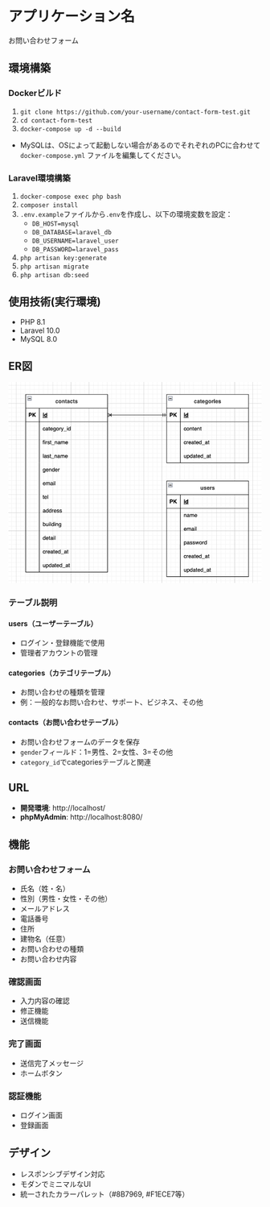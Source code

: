 # アプリケーション名
お問い合わせフォーム

## 環境構築
### Dockerビルド

1. `git clone https://github.com/your-username/contact-form-test.git`
2. `cd contact-form-test`
3. `docker-compose up -d --build`

* MySQLは、OSによって起動しない場合があるのでそれぞれのPCに合わせて `docker-compose.yml` ファイルを編集してください。

### Laravel環境構築

1. `docker-compose exec php bash`
2. `composer install`
3. `.env.example`ファイルから`.env`を作成し、以下の環境変数を設定：
   - `DB_HOST=mysql`
   - `DB_DATABASE=laravel_db`
   - `DB_USERNAME=laravel_user`
   - `DB_PASSWORD=laravel_pass`
4. `php artisan key:generate`
5. `php artisan migrate`
6. `php artisan db:seed`

## 使用技術(実行環境)

- PHP 8.1
- Laravel 10.0
- MySQL 8.0

## ER図

![ER図](./ER_image.png)

### テーブル説明

#### users（ユーザーテーブル）
- ログイン・登録機能で使用
- 管理者アカウントの管理

#### categories（カテゴリテーブル）
- お問い合わせの種類を管理
- 例：一般的なお問い合わせ、サポート、ビジネス、その他

#### contacts（お問い合わせテーブル）
- お問い合わせフォームのデータを保存
- `gender`フィールド：1=男性、2=女性、3=その他
- `category_id`でcategoriesテーブルと関連

## URL

- **開発環境**: http://localhost/
- **phpMyAdmin**: http://localhost:8080/

## 機能

### お問い合わせフォーム
- 氏名（姓・名）
- 性別（男性・女性・その他）
- メールアドレス
- 電話番号
- 住所
- 建物名（任意）
- お問い合わせの種類
- お問い合わせ内容

### 確認画面
- 入力内容の確認
- 修正機能
- 送信機能

### 完了画面
- 送信完了メッセージ
- ホームボタン

### 認証機能
- ログイン画面
- 登録画面

## デザイン

- レスポンシブデザイン対応
- モダンでミニマルなUI
- 統一されたカラーパレット（#8B7969, #F1ECE7等）
